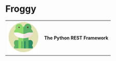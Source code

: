 # Froggy
<table border="0">
  <tr>
    <td><img src="https://github.com/tiagomiguelcs/Froggy/blob/master/froggy.png" width="100px" height="100px"/></td>
    <td><b>The Python REST Framework</b></td>
  </tr>
</table>

